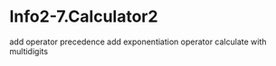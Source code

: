 # Info2-7.Calculator2
add operator precedence   add exponentiation operator   calculate with multidigits
